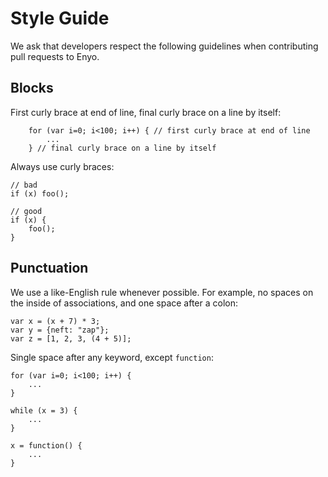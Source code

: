 # Style Guide

We ask that developers respect the following guidelines when contributing pull requests to Enyo.

## Blocks

First curly brace at end of line, final curly brace on a line by itself:

		for (var i=0; i<100; i++) { // first curly brace at end of line
			...
		} // final curly brace on a line by itself

Always use curly braces:

	// bad
	if (x) foo(); 

	// good
	if (x) {
		foo();
	}

## Punctuation

We use a like-English rule whenever possible. For example, no spaces on the inside of associations, and one space after a colon:

	var x = (x + 7) * 3;
	var y = {neft: "zap"};
	var z = [1, 2, 3, (4 + 5)];

Single space after any keyword, except `function`:

	for (var i=0; i<100; i++) {
		...
	}

	while (x = 3) {
		... 
	}

	x = function() {
		...
	}